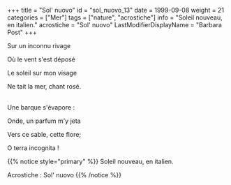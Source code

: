 +++
title = "Sol' nuovo"
id = "sol_nuovo_13"
date = 1999-09-08
weight = 21
categories = ["Mer"]
tags = ["nature", "acrostiche"]
info = "Soleil nouveau, en italien."
acrostiche = "Sol' nuovo"
LastModifierDisplayName = "Barbara Post"
+++

Sur un inconnu rivage

Où le vent s'est déposé

Le soleil sur mon visage

Ne tait la mer, chant rosé.

 \
Une barque s'évapore :

Onde, un parfum m'y jeta

Vers ce sable, cette flore;

O terra incognita !

{{% notice style="primary" %}}
Soleil nouveau, en italien.

Acrostiche : Sol' nuovo
{{% /notice %}}
